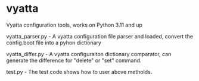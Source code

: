 # vyatta
Vyatta configuration tools, works on Python 3.11 and up

vyatta_parser.py  - A vyatta configuration file parser and loaded, convert the config.boot file into a pyhon dictionary

vyatta_differ.py  - A vyatta configuraiton dictionary comparator, can generate the difference for "delete" or "set" command. 

test.py           - The test code shows how to user above metholds.
